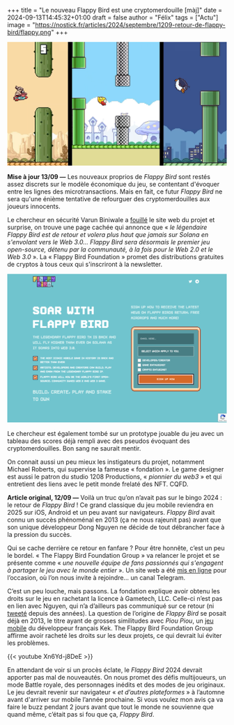 +++
title = "Le nouveau Flappy Bird est une cryptomerdouille [màj]"
date = 2024-09-13T14:45:32+01:00
draft = false
author = "Félix"
tags = ["Actu"]
image = "https://nostick.fr/articles/2024/septembre/1209-retour-de-flappy-bird/flappy.png"
+++

![Flappy Bird](flappy.png "Qu’est-ce qui est jaune et qui se fait attendre ?") 


**Mise à jour 13/09 —** Les nouveaux proprios de *Flappy Bird* sont restés assez discrets sur le modèle économique du jeu, se contentant d'évoquer entre les lignes des microtransactions. Mais en fait, ce futur *Flappy Bird* ne sera qu'une énième tentative de refourguer des cryptomerdouilles aux joueurs innocents. 

Le chercheur en sécurité Varun Biniwale a [fouillé](https://varun.ch/flappy-bird) le site web du projet et surprise, on trouve une page cachée qui annonce que « *le légendaire Flappy Bird est de retour et volera plus haut que jamais sur Solana en s'envolant vers le Web 3.0… Flappy Bird sera désormais le premier jeu open-source, détenu par la communauté, à la fois pour le Web 2.0 et le Web 3.0* ». La « Flappy Bird Foundation » promet des distributions gratuites de cryptos à tous ceux qui s'inscriront à la newsletter.

![Flappy Bird](flappy-bird-cryptomerdouille.jpg "") 

Le chercheur est également tombé sur un prototype jouable du jeu avec un tableau des scores déjà rempli avec des pseudos évoquant des cryptomerdouilles. Bon sang ne saurait mentir.

On connait aussi un peu mieux les instigateurs du projet, notamment Michael Roberts, qui supervise la fameuse « fondation ». Le game designer est aussi le patron du studio 1208 Productions, « *pionnier du web3* » et qui entretient des liens avec le petit monde frelaté des NFT. CQFD.


**Article original, 12/09 —** Voilà un truc qu’on n’avait pas sur le bingo 2024 : le retour de *Flappy Bird* ! Ce grand classique du jeu mobile reviendra en 2025 sur iOS, Android et un peu avant sur navigateurs. *Flappy Bird* avait connu un succès phénoménal en 2013 (ça ne nous rajeunit pas) avant que son unique développeur Dong Nguyen ne décide de tout débrancher face à la pression du succès.

Qui se cache derrière ce retour en fanfare ? Pour être honnête, c’est un peu le bordel. ‌« The Flappy Bird Foundation Group » va relancer le projet et se présente comme « *une nouvelle équipe de fans passionnés qui s'engagent à partager le jeu avec le monde entier* ». Un site web a été [mis en ligne](https://flappybird.org) pour l’occasion, où l’on nous invite à rejoindre… un canal Telegram. 

C’est un peu louche, mais passons. La fondation explique avoir obtenu les droits sur le jeu en rachetant la licence à Gametech, LLC. Celle-ci n’est pas en lien avec Nguyen, qui n’a d’ailleurs pas communiqué sur ce retour (ni [tweeté](https://x.com/dongatory?lang=vi) depuis des années). La question de l’origine de *Flappy Bird* se posait déjà en 2013, le titre ayant de grosses similitudes avec *Piou Piou*, un [jeu mobile](https://blog.zanorg.com/?perm=423) du développeur français Kek. ‌The Flappy Bird Foundation Group affirme avoir racheté les droits sur les deux projets, ce qui devrait lui éviter les problèmes. 

{{< youtube Xn6Yd-j8DeE >}} 

En attendant de voir si un procès éclate, le *Flappy Bird* 2024 devrait apporter pas mal de nouveautés. On nous promet des défis multijoueurs, un mode Battle royale, des personnages inédits et des modes de jeu originaux. Le jeu devrait revenir sur navigateur « *et d’autres plateformes* » à l’automne avant d'arriver sur mobile l’année prochaine. Si vous voulez mon avis ça va faire le buzz pendant 2 jours avant que tout le monde ne souvienne que quand même, c’était pas si fou que ça, *Flappy Bird*.